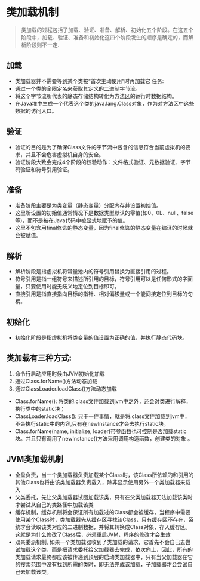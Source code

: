 # 类加载机制
>类加载的过程包括了加载、验证、准备、解析、初始化五个阶段。在这五个阶段中，加载、验证、准备和初始化这四个阶段发生的顺序是确定的，而解析阶段则不一定.
## 加载
- 类加载器并不需要等到某个类被“首次主动使用”时再加载它
  任务:
- 通过一个类的全限定名来获取其定义的二进制字节流。
- 将这个字节流所代表的静态存储结构转化为方法区的运行时数据结构。
- 在Java堆中生成一个代表这个类的java.lang.Class对象，作为对方法区中这些数据的访问入口。
## 验证
- 验证的目的是为了确保Class文件的字节流中包含的信息符合当前虚拟机的要求，并且不会危害虚拟机自身的安全。
- 验证阶段大致会完成4个阶段的校验动作：文件格式验证、元数据验证、字节码验证和符号引用验证。
## 准备
- 准备阶段主要是为类变量（静态变量）分配内存并设置初始值。
- 这里所设置的初始值通常情况下是数据类型默认的零值(如0、0L、null、false等)，而不是被在Java代码中被显式地赋予的值。
- 这里不包含用final修饰的静态变量，因为final修饰的静态变量在编译的时候就会被赋值。
## 解析
- 解析阶段是指虚拟机将常量池内的符号引用替换为直接引用的过程。
- 符号引用是指一组符号来描述所引用的目标，符号引用可以是任何形式的字面量，只要使用时能无歧义地定位到目标即可。
- 直接引用是指直接指向目标的指针、相对偏移量或一个能间接定位到目标的句柄。
## 初始化
- 初始化阶段是指虚拟机将类变量的值设置为正确的值，并执行静态代码块。
## 类加载有三种方式:
1. 命令行启动应用时候由JVM初始化加载
2. 通过Class.forName()方法动态加载
3. 通过ClassLoader.loadClass()方法动态加载
- Class.forName(): 将类的.class文件加载到jvm中之外，还会对类进行解释，执行类中的static块；
- ClassLoader.loadClass(): 只干一件事情，就是将.class文件加载到jvm中，不会执行static中的内容,只有在newInstance才会去执行static块。
- Class.forName(name, initialize, loader)带参函数也可控制是否加载static块。并且只有调用了newInstance()方法采用调用构造函数，创建类的对象 。
## JVM类加载机制
- 全盘负责，当一个类加载器负责加载某个Class时，该Class所依赖的和引用的其他Class也将由该类加载器负责载入，除非显示使用另外一个类加载器来载入
- 父类委托，先让父类加载器试图加载该类，只有在父类加载器无法加载该类时才尝试从自己的类路径中加载该类
- 缓存机制，缓存机制将会保证所有加载过的Class都会被缓存，当程序中需要使用某个Class时，类加载器先从缓存区寻找该Class，只有缓存区不存在，系统才会读取该类对应的二进制数据，并将其转换成Class对象，存入缓存区。这就是为什么修改了Class后，必须重启JVM，程序的修改才会生效
- 双亲委派机制, 如果一个类加载器收到了类加载的请求，它首先不会自己去尝试加载这个类，而是把请求委托给父加载器去完成，依次向上，因此，所有的类加载请求最终都应该被传递到顶层的启动类加载器中，只有当父加载器在它的搜索范围中没有找到所需的类时，即无法完成该加载，子加载器才会尝试自己去加载该类。
